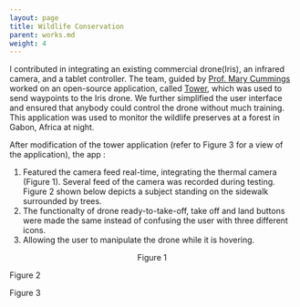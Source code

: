 ```yaml
---
layout: page
title: Wildlife Conservation
parent: works.md
weight: 4
---
```


I contributed in integrating an existing commercial drone(Iris), an infrared camera, and a tablet controller. The team, guided by [Prof. Mary Cummings](https://pratt.duke.edu/faculty/missy-cummings) worked on an open-source application, called [Tower](https://github.com/DroidPlanner/Tower), which was used to send waypoints to the Iris drone. We further simplified the user interface and ensured that anybody could control the drone without much training. This application was used to monitor the wildlife preserves at a forest in Gabon, Africa at night. 

After modification of the tower application (refer to Figure 3 for a view of the application), the app :
1. Featured the camera feed real-time, integrating the thermal camera (Figure 1). Several feed of the camera was recorded during testing. Figure 2 shown below depicts a subject standing on the sidewalk surrounded by trees.
2. The functionalty of drone ready-to-take-off, take off and land buttons were made the same instead of confusing the user with three different icons.
3. Allowing the user to manipulate the drone while it is hovering. 

<p align="center">
Figure 1
<img src="https://sakshiagarwal.github.io/drone-thermal-camera.PNG" alt="">


Figure 2
<img src="https://sakshiagarwal.github.io/testing.PNG" alt="">

Figure 3
<img src="https://sakshiagarwal.github.io/tower-app-developed.PNG" alt="">
</p>
